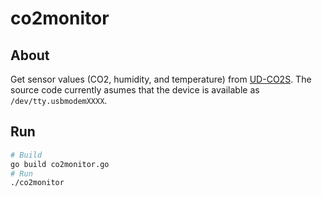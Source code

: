 # co2monitor

## About
Get sensor values (CO2, humidity, and temperature) from [UD-CO2S](https://www.iodata.jp/product/tsushin/iot/ud-co2s/). The source code currently asumes that the device is available as `/dev/tty.usbmodemXXXX`.

## Run
```sh
# Build
go build co2monitor.go
# Run
./co2monitor
```
